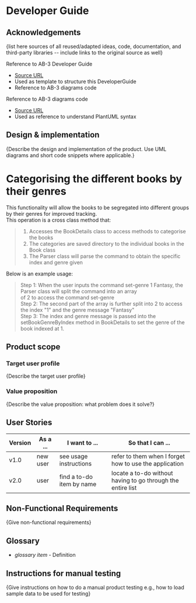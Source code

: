 # Developer Guide

## Acknowledgements

{list here sources of all reused/adapted ideas, code, documentation, and third-party libraries -- include links to the original source as well}

Reference to AB-3 Developer Guide
* [Source URL](https://se-education.org/addressbook-level3/DeveloperGuide.html#documentation-logging-testing-configuration-dev-ops)
* Used as template to structure this DeveloperGuide
* Reference to AB-3 diagrams code

Reference to AB-3 diagrams code
* [Source URL](https://github.com/se-edu/addressbook-level3/tree/master/docs/diagrams)
* Used as reference to understand PlantUML syntax


## Design & implementation

{Describe the design and implementation of the product. Use UML diagrams and short code snippets where applicable.}
# Categorising the different books by their genres
This functionality will allow the books to be segregated into different groups by their genres for improved tracking.  
This operation is a cross class method that:  
>1. Accesses the BookDetails class to access methods to categorise the books  
>2. The categories are saved directory to the individual books in the Book class  
>3. The Parser class will parse the command to obtain the specific index and genre given  

Below is an example usage:  
>Step 1: When the user inputs the command set-genre 1 Fantasy, the Parser class will split the command into an array   
of 2 to access the command set-genre  
>Step 2: The second part of the array is further split into 2 to access the index "1" and the genre message "Fantasy"  
>Step 3: The index and genre message is passed into the setBookGenreByIndex method in BookDetails to set the genre of 
the book indexed at 1.  



## Product scope
### Target user profile

{Describe the target user profile}

### Value proposition

{Describe the value proposition: what problem does it solve?}

## User Stories

|Version| As a ... | I want to ... | So that I can ...|
|--------|----------|---------------|------------------|
|v1.0|new user|see usage instructions|refer to them when I forget how to use the application|
|v2.0|user|find a to-do item by name|locate a to-do without having to go through the entire list|

## Non-Functional Requirements

{Give non-functional requirements}

## Glossary

* *glossary item* - Definition

## Instructions for manual testing

{Give instructions on how to do a manual product testing e.g., how to load sample data to be used for testing}
